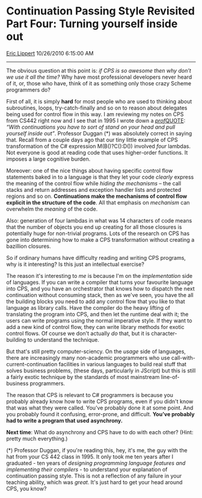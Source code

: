 <div id="page">

# Continuation Passing Style Revisited Part Four: Turning yourself inside out

[Eric Lippert](https://social.msdn.microsoft.com/profile/Eric%20Lippert) 10/26/2010 6:15:00 AM

-----

<div id="content">

<div class="mine">

The obvious question at this point is: *if CPS is so awesome then why don’t we use it all the time?* Why have most professional developers never heard of it, or, those who have, think of it as something only those crazy Scheme programmers do?

First of all, it is simply **hard** for most people who are used to thinking about subroutines, loops, try-catch-finally and so on to reason about delegates being used for control flow in this way. I am reviewing my notes on CPS from CS442 right now and I see that in 1995 I wrote down a [*prof*QUOTE](http://www.mathnews.uwaterloo.ca/Issues/mn11402/pQ.php): *“With continuations you have to sort of stand on your head and pull yourself inside out”*. Professor Duggan (\*) was absolutely correct in saying that. Recall from a couple days ago that our tiny little example of CPS transformation of the C\# expression M(B()?C():D()) involved *four* lambdas. Not everyone is good at reading code that uses higher-order functions. It imposes a large cognitive burden.

Moreover: one of the nice things about having specific control flow statements baked in to a language is that they let your code *clearly* express the meaning of the control flow while *hiding the mechanisms* – the call stacks and return addresses and exception handler lists and protected regions and so on. **Continuations make the mechanisms of control flow explicit in the structure of the code**. All that emphasis on *mechanism* can overwhelm the *meaning* of the code.

Also: generation of four lambdas in what was 14 characters of code means that the number of objects you end up creating for all those closures is potentially huge for non-trivial programs. Lots of the research on CPS has gone into determining how to make a CPS transformation without creating a bazillion closures.

So if ordinary humans have difficulty reading and writing CPS programs, why is it interesting? Is this just an intellectual exercise?

The reason it's interesting to *me* is because I'm on the *implementation* side of languages. If you can write a compiler that turns your favourite language into CPS, and you have an orchestrator that knows how to dispatch the next continuation without consuming stack, then as we've seen, you have the all the building blocks you need to add any control flow that you like to that language as library calls. Have the compiler do the heavy lifting of translating the program into CPS, and then let the runtime deal with it; the users can write programs using the normal imperative style. If they want to add a new kind of control flow, they can write library methods for exotic control flows. Of course we don't actually *do* that, but it is character-building to understand the technique.

But that's still pretty computer-sciency. On the *usage* side of languages, there are increasingly many non-academic programmers who use call-with-current-continuation facilities in various languages to build real stuff that solves business problems, (these days, particularly in JScript) but this is still a fairly exotic technique by the standards of most mainstream line-of-business programmers.

The reason that CPS is relevant to C\# programmers is because you probably already know how to write CPS programs, even if you didn't know that was what they were called. You’ve probably done it at some point. And you probably found it confusing, error-prone, and difficult. **You’ve probably had to write a program that used asynchrony.**

**Next time**: What do asynchrony and CPS have to do with each other? (Hint: pretty much everything.)

(\*) Professor Duggan, if you're reading this, hey, it's me, the guy with the hat from your CS 442 class in 1995. It only took me ten years after I graduated - ten years of *designing programming language features and implementing their compilers* - to understand your explanation of continuation passing style. This is not a reflection of any failure in your teaching ability, which was *great*. It's just hard to get your head around CPS, you know?

</div>

</div>

</div>

